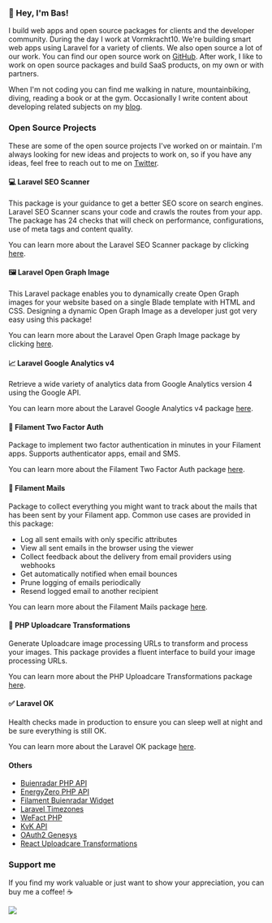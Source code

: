 ### 👋 Hey, I'm Bas!

I build web apps and open source packages for clients and the developer community. During the day I work at Vormkracht10. We're building smart web apps using Laravel for a variety of clients. We also open source a lot of our work. You can find our open source work on [GitHub](https://github.com/vormkracht10). After work, I like to work on open source packages and build SaaS products, on my own or with partners.

When I'm not coding you can find me walking in nature, mountainbiking, diving, reading a book or at the gym. Occasionally I write content about developing related subjects on my [blog](https://baspa.dev).  

### Open Source Projects

These are some of the open source projects I've worked on or maintain. I'm always looking for new ideas and projects to work on, so if you have any ideas, feel free to reach out to me on [Twitter](https://twitter.com/baspa_dev).

#### 💻 Laravel SEO Scanner

This package is your guidance to get a better SEO score on search engines. Laravel SEO Scanner scans your code and crawls the routes from your app. The package has 24 checks that will check on performance, configurations, use of meta tags and content quality.

You can learn more about the Laravel SEO Scanner package by clicking [here](https://github.com/vormkracht10/laravel-seo-scanner).

#### 🖼️ Laravel Open Graph Image

This Laravel package enables you to dynamically create Open Graph images for your website based on a single Blade template with HTML and CSS. Designing a dynamic Open Graph Image as a developer just got very easy using this package!

You can learn more about the Laravel Open Graph Image package by clicking [here](https://github.com/vormkracht10/laravel-open-graph-image).

#### 📈 Laravel Google Analytics v4

Retrieve a wide variety of analytics data from Google Analytics version 4 using the Google API.

You can learn more about the Laravel Google Analytics v4 package [here](https://github.com/vormkracht10/laravel-google-analytics-v4).

#### 🔐 Filament Two Factor Auth

Package to implement two factor authentication in minutes in your Filament apps. Supports authenticator apps, email and SMS. 

You can learn more about the Filament Two Factor Auth package [here](https://github.com/vormkracht10/filament-two-factor-auth).

#### 📨 Filament Mails

Package to collect everything you might want to track about the mails that has been sent by your Filament app. Common use cases are provided in this package:

- Log all sent emails with only specific attributes
- View all sent emails in the browser using the viewer
- Collect feedback about the delivery from email providers using webhooks
- Get automatically notified when email bounces
- Prune logging of emails periodically
- Resend logged email to another recipient

You can learn more about the Filament Mails package [here](https://github.com/vormkracht10/filament-mails).

#### 🔄 PHP Uploadcare Transformations

Generate Uploadcare image processing URLs to transform and process your images. This package provides a fluent interface to build your image processing URLs.

You can learn more about the PHP Uploadcare Transformations package [here](https://github.com/vormkracht10/php-uploadcare-transformations).

#### ✅ Laravel OK

Health checks made in production to ensure you can sleep well at night and be sure everything is still OK.

You can learn more about the Laravel OK package [here](https://github.com/vormkracht10/laravel-ok).

#### Others

-   [Buienradar PHP API](https://github.com/baspa/buienradar-php-api)
-   [EnergyZero PHP API](https://github.com/baspa/energyzero-php-api)
-   [Filament Buienradar Widget](https://github.com/baspa/filament-buienradar-widget)
-   [Laravel Timezones](https://github.com/baspa/laravel-timezones)
-   [WeFact PHP](https://github.com/vormkracht10/wefact-php)
-   [KvK API](https://github.com/vormkracht10/kvk-api)
-   [OAuth2 Genesys](https://github.com/vormkracht10/oauth2-genesys)
-   [React Uploadcare Transformations](https://github.com/Baspa/react-uploadcare-transformations)

### Support me

If you find my work valuable or just want to show your appreciation, you can buy me a coffee! ☕️

<a href="https://buymeacoffee.com/baspa" target="_blank">
<img src="https://github.com/user-attachments/assets/111f0d29-93d5-4b3b-b890-ff04d0239c6b" />
</a>


